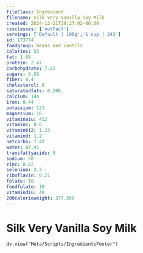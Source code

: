 ```yaml
---
fileClass: Ingredient
filename: Silk Very Vanilla Soy Milk
created: 2024-12-21T19:27:02-06:00
cssclasses: ['nutFact']
servings: ['Default | 100g','1 cup | 243']
id: 173774
foodgroup: Beans and Lentils
calories: 53
fat: 1.65
protein: 2.47
carbohydrate: 7.82
sugars: 6.58
fiber: 0.4
cholesterol: 0
saturatedfats: 0.206
calcium: 144
iron: 0.44
potassium: 123
magnesium: 16
vitaminaiu: 412
vitaminc: 8.6
vitaminb12: 1.23
vitamind: 1.2
netcarbs: 7.42
water: 87.41
transfattyacids: 0
sodium: 58
zinc: 0.62
selenium: 2.3
riboflavin: 0.21
folate: 10
foodfolate: 10
vitamindiu: 49
200calorieweight: 377.358
---
```


# Silk Very Vanilla Soy Milk

```dataviewjs
dv.view("Meta/Scripts/IngredientsFooter")
```